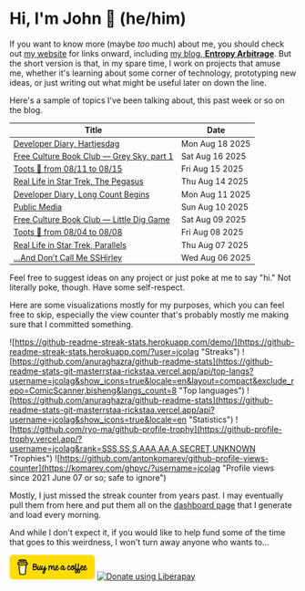 # Hi, I'm John 👋 (he/him)

If you want to know more (maybe *too* much) about me, you should check out [my website](https://john.colagioia.net/) for links onward, including [my blog, **Entropy Arbitrage**](https://john.colagioia.net/blog).  But the short version is that, in my spare time, I work on projects that amuse me, whether it's learning about some corner of technology, prototyping new ideas, or just writing out what might be useful later on down the line.

Here's a sample of topics I've been talking about, this past week or so on the blog.

|Title|Date|
|-----|-------|
|[Developer Diary, Hartjesdag](https://john.colagioia.net/blog/2025/08/18/hearts.html)|Mon Aug 18 2025|
|[Free Culture Book Club — Grey Sky, part 1](https://john.colagioia.net/blog/2025/08/16/grey-sky-1.html)|Sat Aug 16 2025|
|[Toots 🦣 from 08/11 to 08/15](https://john.colagioia.net/blog/2025/08/15/week.html)|Fri Aug 15 2025|
|[Real Life in Star Trek, The Pegasus](https://john.colagioia.net/blog/2025/08/14/pegasus.html)|Thu Aug 14 2025|
|[Developer Diary, Long Count Begins](https://john.colagioia.net/blog/2025/08/11/long-count.html)|Mon Aug 11 2025|
|[Public Media](https://john.colagioia.net/blog/2025/08/10/public-media.html)|Sun Aug 10 2025|
|[Free Culture Book Club — Little Dig Game](https://john.colagioia.net/blog/2025/08/09/dig-game.html)|Sat Aug 09 2025|
|[Toots 🦣 from 08/04 to 08/08](https://john.colagioia.net/blog/2025/08/08/week.html)|Fri Aug 08 2025|
|[Real Life in Star Trek, Parallels](https://john.colagioia.net/blog/2025/08/07/parallels.html)|Thu Aug 07 2025|
|[…And Don’t Call Me SSHirley](https://john.colagioia.net/blog/2025/08/06/ssh-keys.html)|Wed Aug 06 2025|

Feel free to suggest ideas on any project or just poke at me to say "hi." Not literally poke, though. Have some self-respect.

Here are some visualizations mostly for my purposes, which you can feel free to skip, especially the view counter that's probably mostly me making sure that I committed something.

![https://github-readme-streak-stats.herokuapp.com/demo/](https://github-readme-streak-stats.herokuapp.com/?user=jcolag "Streaks")
![https://github.com/anuraghazra/github-readme-stats](https://github-readme-stats-git-masterrstaa-rickstaa.vercel.app/api/top-langs?username=jcolag&show_icons=true&locale=en&layout=compact&exclude_repo=ComicScanner,bisheng&langs_count=8 "Top languages")
![https://github.com/anuraghazra/github-readme-stats](https://github-readme-stats-git-masterrstaa-rickstaa.vercel.app/api?username=jcolag&show_icons=true&locale=en "Statistics")
![https://github.com/ryo-ma/github-profile-trophy](https://github-profile-trophy.vercel.app/?username=jcolag&rank=SSS,SS,S,AAA,AA,A,SECRET,UNKNOWN "Trophies")
![https://github.com/antonkomarev/github-profile-views-counter](https://komarev.com/ghpvc/?username=jcolag "Profile views since 2021 June 07 or so; safe to ignore")

Mostly, I just missed the streak counter from years past.  I may eventually pull them from here and put them all on the [dashboard page](https://github.com/jcolag/dash) that I generate and load every morning.

And while I don't expect it, if you would like to help fund some of the time that goes to this weirdness, I won't turn away anyone who wants to...

[<img src="images/default-yellow.png" alt="Buy Me a Coffee" width="150px"/>](https://www.buymeacoffee.com/jcolag)
<a href="https://liberapay.com/jcolag/donate"><img alt="Donate using Liberapay" src="https://liberapay.com/assets/widgets/donate.svg"></a>
